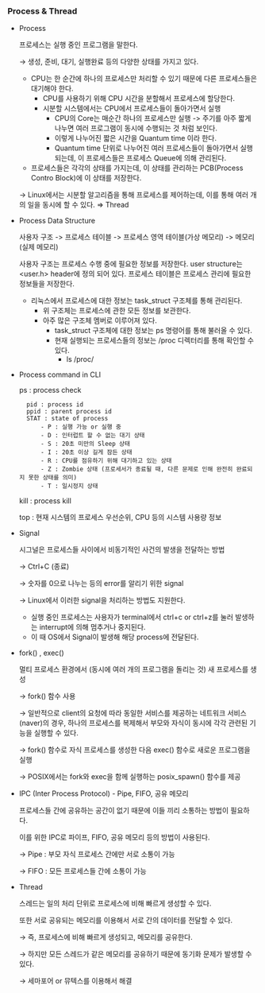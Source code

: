 ### Process & Thread 

- Process

     프로세스는 실행 중인 프로그램을 말한다.

    → 생성, 준비, 대기, 실행완료 등의 다양한 상태를 가지고 있다. 
	- CPU는 한 순간에 하나의 프로세스만 처리할 수 있기 때문에 다른 프로세스들은 대기해야 한다.
		- CPU를 사용하기 위해 CPU 시간을 분할해서 프로세스에 할당한다.
		- 시분할 시스템에서는 CPU에서 프로세스들이 돌아가면서 실행 
			- CPU의 Core는 매순간 하나의 프로세스만 실행 -> 주기를 아주 짧게 나누면 여러 프로그램이 동시에 수행되는 것 처럼 보인다.
			- 이렇게 나누어진 짧은 시간을 Quantum time 이라 한다.
			- Quantum time 단위로 나누어진 여러 프로세스들이 돌아가면서 실행되는데, 이 프로세스들은 프로세스 Queue에 의해 관리된다.
	- 프로세스들은 각각의 상태를 가지는데, 이 상태를 관리하는 PCB(Process Contro Block)에 이 상태를 저장한다.

    → Linux에서는 시분할 알고리즘을 통해 프로세스를 제어하는데, 이를 통해 여러 개의 일을 동시에 할 수 있다. ⇒ Thread 

- Process Data Structure

	사용자 구조 -> 프로세스 테이블 -> 프로세스 영역 테이블(가상 메모리) -> 메모리(실제 메모리)

	사용자 구조는 프로세스 수행 중에 필요한 정보를 저장한다. user structure는 <user.h> header에 정의 되어 있다.
	프로세스 테이블은 프로세스 관리에 필요한 정보들을 저장한다.

	- 리눅스에서 프로세스에 대한 정보는 task_struct 구조체를 통해 관리된다.
		- 위 구조체는 프로세스에 관한 모든 정보를 보관한다.
		- 아주 많은 구조체 멤버로 이루어져 있다.
			- task_struct 구조체에 대한 정보는 ps 명령어를 통해 불러올 수 있다.
			- 현재 실행되는 프로세스들의 정보는 /proc 디렉터리를 통해 확인할 수 있다.
				- ls /proc/

- Process command in CLI

	ps : process check

		pid : process id
		ppid : parent process id
		STAT : state of process 
			- P : 실행 가능 or 실행 중
			- D : 인터럽트 할 수 없는 대기 상태 
			- S : 20초 미만의 Sleep 상태
			- I : 20초 이상 길게 잠든 상태
			- R : CPU를 점유하기 위해 대기하고 있는 상태
			- Z : Zombie 상태 (프로세서가 종료될 때, 다른 문제로 인해 완전히 완료되지 못한 상태를 의미)
			- T : 일시정지 상태

	kill : process kill

	top : 현재 시스템의 프로세스 우선순위, CPU 등의 시스템 사용량 정보 	

- Signal

    시그널은 프로세스들 사이에서 비동기적인 사건의 발생을 전달하는 방법

    → Ctrl+C (종료)

    → 숫자를 0으로 나누는 등의 error를 알리기 위한 signal

    → Linux에서 이러한 signal을 처리하는 방법도 지원한다.
	- 실행 중인 프로세스는 사용자가 terminal에서 ctrl+c or ctrl+z를 눌러 발생하는 interrupt에 의해 멈추거나 중지된다.
	- 이 때 OS에서 Signal이 발생해 해당 process에 전달된다.

- fork() , exec()

    멀티 프로세스 환경에서 (동시에 여러 개의 프로그램을 돌리는 것) 새 프로세스를 생성

    → fork() 함수 사용

    → 일반적으로 client의 요청에 따라 동일한 서비스를 제공하는 네트워크 서비스(naver)의 경우, 하나의 프로세스를 복제해서 부모와 자식이 동시에 각각 관련된 기능을 실행할 수 있다.

    → fork() 함수로 자식 프로세스를 생성한 다음 exec() 함수로 새로운 프로그램을 실행

    → POSIX에서는 fork와 exec을 함께 실행하는 posix_spawn() 함수를 제공

- IPC (Inter Process Protocol) - Pipe, FIFO, 공유 메모리

    프로세스들 간에 공유하는 공간이 없기 때문에 이들 끼리 소통하는 방법이 필요하다.

    이를 위한 IPC로 파이프, FIFO, 공유 메모리 등의 방법이 사용된다.

    → Pipe : 부모 자식 프로세스 간에만 서로 소통이 가능

    → FIFO : 모든 프로세스들 간에 소통이 가능

- Thread

    스레드는 일의 처리 단위로 프로세스에 비해 빠르게 생성할 수 있다.

    또한 서로 공유되는 메모리를 이용해서 서로 간의 데이터를 전달할 수 있다.

    → 즉, 프로세스에 비해 빠르게 생성되고, 메모리를 공유한다.

    → 하지만 모든 스레드가 같은 메모리를 공유하기 때문에 동기화 문제가 발생할 수 있다.

    → 세마포어 or 뮤텍스를 이용해서 해결
